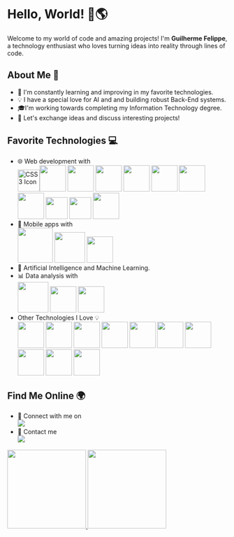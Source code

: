 # Hello, World! 👋🌎

Welcome to my world of code and amazing projects! I'm **Guilherme Felippe**, a technology enthusiast who loves turning ideas into reality through lines of code.

## About Me 🚀

  - 🌱 I'm constantly learning and improving in my favorite technologies.
  - 💡 I have a special love for AI and and building robust Back-End systems.
  - 🎓I'm working towards completing my Information Technology degree.
  - 💬 Let's exchange ideas and discuss interesting projects!

## Favorite Technologies 💻

  - 🌐 Web development with
    <br/>
    <img src="https://cdn.jsdelivr.net/gh/devicons/devicon/icons/css3/css3-original.svg" width="50" height="50" alt="CSS3 Icon"><img src="https://cdn.jsdelivr.net/gh/devicons/devicon/icons/less/less-plain-wordmark.svg" width="60" height="60"/> <img src="https://cdn.jsdelivr.net/gh/devicons/devicon/icons/nextjs/nextjs-original-wordmark.svg" width="60" height="60"/> <img src="https://cdn.jsdelivr.net/gh/devicons/devicon/icons/sass/sass-original.svg" width="60" height="60"/> <img src="https://cdn.jsdelivr.net/gh/devicons/devicon/icons/vuejs/vuejs-original-wordmark.svg" width="60" height="60"/> <img src="https://cdn.jsdelivr.net/gh/devicons/devicon/icons/typescript/typescript-original.svg" width="60" height="60"/> <img src="https://cdn.jsdelivr.net/gh/devicons/devicon/icons/react/react-original-wordmark.svg" width="60" height="60"/> <img src="https://cdn.jsdelivr.net/gh/devicons/devicon/icons/javascript/javascript-original.svg" width="60" height="60"/> <img src="https://cdn.jsdelivr.net/gh/devicons/devicon/icons/html5/html5-original-wordmark.svg" width="50" height="50"/> <img src="https://cdn.jsdelivr.net/gh/devicons/devicon/icons/bootstrap/bootstrap-original-wordmark.svg" width="50" height="50"/> <img src="https://cdn.jsdelivr.net/gh/devicons/devicon/icons/tailwindcss/tailwindcss-plain.svg" width="60" height="60"/>
  - 📱 Mobile apps with
    <br/>
    <img src="https://cdn.jsdelivr.net/gh/devicons/devicon/icons/androidstudio/androidstudio-original-wordmark.svg" width="80" height="80"/> <img src="https://cdn.jsdelivr.net/gh/devicons/devicon/icons/dart/dart-plain-wordmark.svg" width="70" height="70"/> <img src="https://cdn.jsdelivr.net/gh/devicons/devicon/icons/flutter/flutter-original.svg" width="60" height="60"/>
  - 🤖 Artificial Intelligence and Machine Learning.
  - 📊 Data analysis with
    <br/>
    <img src="https://cdn.jsdelivr.net/gh/devicons/devicon/icons/numpy/numpy-original-wordmark.svg" width="70" height="70"/> <img src="https://cdn.jsdelivr.net/gh/devicons/devicon/icons/pandas/pandas-original-wordmark.svg" width="60" height="60"/> <img src="https://cdn.jsdelivr.net/gh/devicons/devicon/icons/python/python-original.svg" width="60" height="60"/>
  - Other Technologies I Love 💡
    <br/>
    <img src="https://cdn.jsdelivr.net/gh/devicons/devicon/icons/c/c-original.svg" width="60" height="60"/> <img src="https://cdn.jsdelivr.net/gh/devicons/devicon/icons/csharp/csharp-original.svg" width="60" height="60"/> <img src="https://cdn.jsdelivr.net/gh/devicons/devicon/icons/cplusplus/cplusplus-original.svg" width="60" height="60"/> <img src="https://cdn.jsdelivr.net/gh/devicons/devicon/icons/dotnetcore/dotnetcore-original.svg" width="60" height="60"/> <img src="https://cdn.jsdelivr.net/gh/devicons/devicon/icons/git/git-original.svg" width="60" height="60"/> <img src="https://cdn.jsdelivr.net/gh/devicons/devicon/icons/java/java-original.svg" width="60" height="60"/> <img src="https://cdn.jsdelivr.net/gh/devicons/devicon/icons/kotlin/kotlin-original.svg" width="60" height="60"/> <img src="https://cdn.jsdelivr.net/gh/devicons/devicon/icons/mysql/mysql-original-wordmark.svg" width="60" height="60"/> <img src="https://cdn.jsdelivr.net/gh/devicons/devicon/icons/nodejs/nodejs-original.svg" width="60" height="60"/> <img src="https://cdn.jsdelivr.net/gh/devicons/devicon/icons/postgresql/postgresql-original.svg" width="60" height="60"/>

## Find Me Online 🌍

  - 💼 Connect with me on
    <br/>
    <a href="https://www.linkedin.com/in/guilherme-felippe-de-campos-a5a551288" target="_blank"><img loading="lazy" src="https://img.shields.io/badge/-LinkedIn-%230077B5?style=for-the-badge&logo=linkedin&logoColor=white" target="_blank"></a>   
  - 📩 Contact me
    <br/>
    <a href = "guifelippe3005@gmail.com"><img loading="lazy" src="https://img.shields.io/badge/Gmail-D14836?style=for-the-badge&logo=gmail&logoColor=white" target="_blank"></a>  

<div>
<a href="https://github.com/guifelippe">
<img loading="lazy" height="180em" src="https://github-readme-stats.vercel.app/api/top-langs/?username=guifelippe&layout=compact&langs_count=7&theme=dracula"/>
<img loading="lazy" height="180em" src="https://github-readme-stats.vercel.app/api?username=guifelippe&show_icons=true&theme=dracula&include_all_commits=true&count_private=true"/>
</div>
